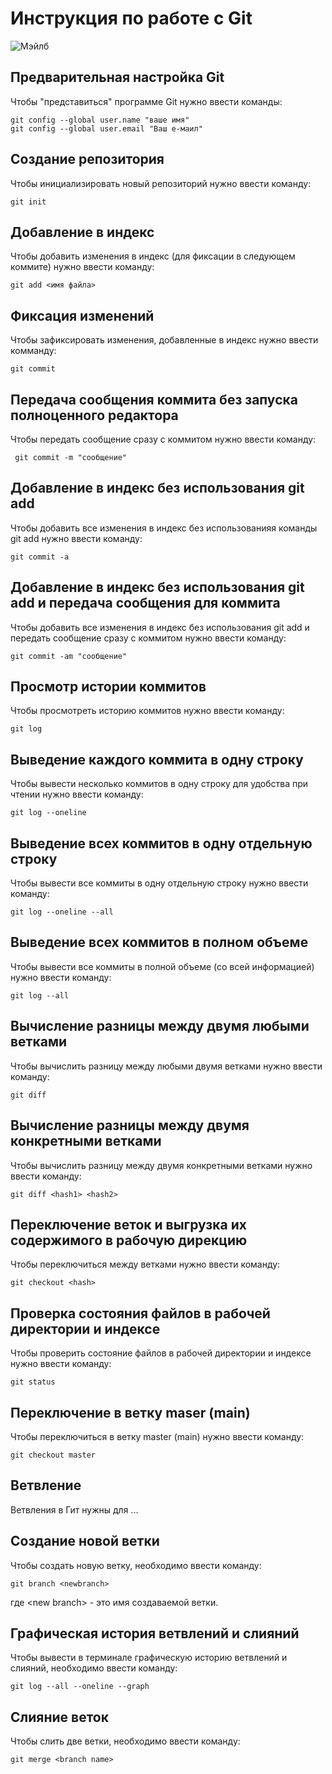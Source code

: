 # **Инструкция по работе с Git**

![Мэйлб](Mabel.webp)

## Предварительная настройка Git

Чтобы "представиться" программе Git нужно ввести команды:

    git config --global user.name "ваше имя"
    git config --global user.email "Ваш е-маил"

## Создание репозитория

Чтобы инициализировать новый репозиторий нужно ввести команду: 

    git init

## Добавление в индекс

Чтобы добавить изменения в индекс (для фиксации в следующем коммите) нужно ввести команду:

    git add <имя файла>

## Фиксация изменений

Чтобы зафиксировать изменения, добавленные в индекс нужно ввести комманду:

    git commit

## Передача сообщения коммита без запуска полноценного редактора

Чтобы передать сообщение сразу с коммитом нужно ввести команду:

     git commit -m "сообщение"

## Добавление в индекс без использования git add

Чтобы добавить все изменения в индекс без использованияя команды git add нужно ввести команду:

    git commit -a

## Добавление в индекс без использования git add и передача сообщения для коммита

Чтобы добавить все изменения в индекс без использования git add и передать сообщение сразу с коммитом нужно ввести команду:

    git commit -am "сообщение"

## Просмотр истории коммитов

Чтобы просмотреть историю коммитов нужно ввести команду:

    git log

## Выведение каждого коммита в одну строку

Чтобы вывести несколько коммитов в одну строку для удобства при чтении нужно ввести команду:

    git log --oneline

## Выведение всех коммитов в одну отдельную строку

Чтобы вывести все коммиты в одну отдельную строку нужно ввести команду:

    git log --oneline --all

## Выведение всех коммитов в полном объеме

Чтобы вывести все коммиты в полной объеме (со всей информацией) нужно ввести команду:

    git log --all

## Вычисление разницы между двумя любыми ветками

Чтобы вычислить разницу между любыми двумя ветками нужно ввести команду:

    git diff

## Вычисление разницы между двумя конкретными ветками

Чтобы вычислить разницу между двумя конкретными ветками нужно ввести команду:

    git diff <hash1> <hash2>

## Переключение веток и выгрузка их содержимого в рабочую дирекцию

Чтобы переключиться между ветками нужно ввести команду:

    git checkout <hash>

## Проверка состояния файлов в рабочей директории и индексе

Чтобы проверить состояние файлов в рабочей директории и индексе нужно ввести команду:

    git status

## Переключение в ветку maser (main)

Чтобы переключиться в ветку master (main) нужно ввести команду:

    git checkout master

## Ветвление

Ветвления в Гит нужны для ...

## Создание новой ветки

Чтобы создать новую ветку, необходимо ввести команду:

    git branch <newbranch>

где \<new branch> - это имя создаваемой ветки.

## Графическая история ветвлений и слияний

Чтобы вывести в терминале графическую историю ветвлений и слияний, необходимо ввести команду:

    git log --all --oneline --graph

## Слияние веток 

Чтобы слить две ветки, необходимо ввести команду:

    git merge <branch name>

